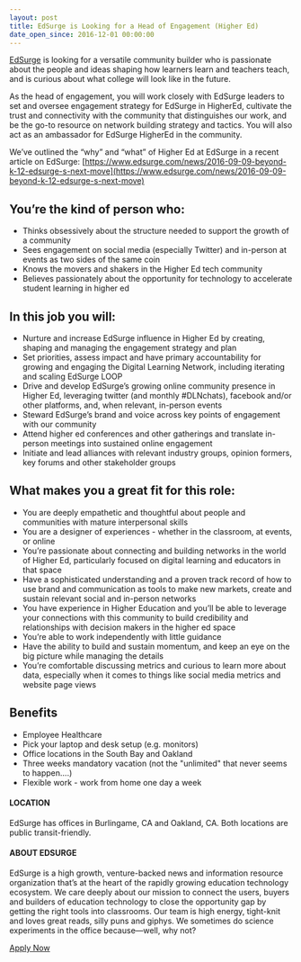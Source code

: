 ```yaml
---
layout: post
title: EdSurge is Looking for a Head of Engagement (Higher Ed)
date_open_since: 2016-12-01 00:00:00
---
```


[EdSurge](http://www.edsurge.com) is looking for a versatile community builder who is passionate about the people and ideas shaping how learners learn and teachers teach, and is curious about what college will look like in the future.

<!--break-->

As the head of engagement, you will work closely with EdSurge leaders to set and oversee engagement strategy for EdSurge in HigherEd, cultivate the trust and connectivity with the community that distinguishes our work, and be the go-to resource on network building strategy and tactics. You will also act as an ambassador for EdSurge HigherEd in the community.

We’ve outlined the “why” and “what” of Higher Ed at EdSurge in a recent article on EdSurge: [https://www.edsurge.com/news/2016-09-09-beyond-k-12-edsurge-s-next-move](https://www.edsurge.com/news/2016-09-09-beyond-k-12-edsurge-s-next-move)

## You’re the kind of person who:

- Thinks obsessively about the structure needed to support the growth of a community
- Sees engagement on social media (especially Twitter) and in-person at events as two sides of the same coin
- Knows the movers and shakers in the Higher Ed tech community
- Believes passionately about the opportunity for technology to accelerate student learning in higher ed

## In this job you will:

- Nurture and increase EdSurge influence in Higher Ed by creating, shaping and managing the engagement strategy and plan
- Set priorities, assess impact and have primary accountability for growing and engaging the Digital Learning Network, including iterating and scaling EdSurge LOOP
- Drive and develop EdSurge’s growing online community presence in Higher Ed, leveraging twitter (and monthly #DLNchats), facebook and/or other platforms, and, when relevant, in-person events
- Steward EdSurge’s brand and voice across key points of engagement with our community
- Attend higher ed conferences and other gatherings and translate in-person meetings into sustained online engagement
- Initiate and lead alliances with relevant industry groups, opinion formers, key forums and other stakeholder groups

## What makes you a great fit for this role:

- You are deeply empathetic and thoughtful about people and communities with mature interpersonal skills
- You are a designer of experiences - whether in the classroom, at events, or online
- You’re passionate about connecting and building networks in the world of Higher Ed, particularly focused on digital learning and educators in that space
- Have a sophisticated understanding and a proven track record of how to use brand and communication as tools to make new markets, create and sustain relevant social and in-person networks
- You have experience in Higher Education and you’ll be able to leverage your connections with this community to build credibility and relationships with decision makers in the higher ed space
- You’re able to work independently with little guidance
- Have the ability to build and sustain momentum, and keep an eye on the big picture while managing the details
- You’re comfortable discussing metrics and curious to learn more about data, especially when it comes to things like social media metrics and website page views

## Benefits

- Employee Healthcare
- Pick your laptop and desk setup (e.g. monitors)
- Office locations in the South Bay and Oakland
- Three weeks mandatory vacation (not the "unlimited" that never seems to happen....)
- Flexible work - work from home one day a week

#### LOCATION
EdSurge has offices in Burlingame, CA and Oakland, CA. Both locations are public transit-friendly.

#### ABOUT EDSURGE
EdSurge is a high growth, venture-backed news and information resource organization that’s at the heart of the rapidly growing education technology ecosystem. We care deeply about our mission to connect the users, buyers and builders of education technology to close the opportunity gap by getting the right tools into classrooms. Our team is high energy, tight-knit and loves great reads, silly puns and giphys. We sometimes do science experiments in the office because—well, why not?

<a href="https://edsurge.workable.com/jobs/385491" class="button button-rounded button-primary button-large">Apply Now</a>
